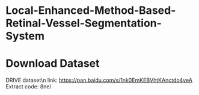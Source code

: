 # Local-Enhanced-Method-Based-Retinal-Vessel-Segmentation-System

# Download Dataset

DRIVE dataset\n
link:
https://pan.baidu.com/s/1nk0EmKEBVhtKAnctdo4veA
Extract code:
8nel
